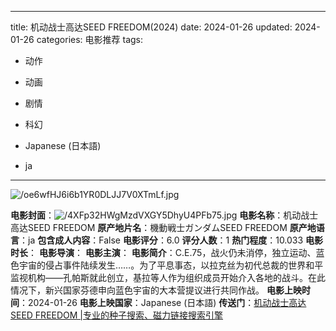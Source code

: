 
---
title: 机动战士高达SEED FREEDOM(2024)
date: 2024-01-26
updated: 2024-01-26
categories: 电影推荐
tags:

- 动作
- 动画
- 剧情
- 科幻

- Japanese (日本語)
- ja
---

<img src="https://image.tmdb.org/t/p/original/oe6wfHJ6i6b1YR0DLJJ7V0XTmLf.jpg" alt="/oe6wfHJ6i6b1YR0DLJJ7V0XTmLf.jpg" title="/oe6wfHJ6i6b1YR0DLJJ7V0XTmLf.jpg">

**电影封面**：<img src="https://image.tmdb.org/t/p/w200/4XFp32HWgMzdVXGY5DhyU4PFb75.jpg" alt="/4XFp32HWgMzdVXGY5DhyU4PFb75.jpg" title="/4XFp32HWgMzdVXGY5DhyU4PFb75.jpg">
**电影名称**：机动战士高达SEED FREEDOM
**原产地片名**：機動戦士ガンダムSEED FREEDOM
**原产地语言**：ja
**包含成人内容**：False
**电影评分**：6.0
**评分人数**：1
**热门程度**：10.033
**电影时长**：
**电影导演**：
**电影主演**：
**电影简介**：C.E.75，战火仍未消停，独立运动、蓝色宇宙的侵占事件陆续发生……。为了平息事态，以拉克丝为初代总裁的世界和平监视机构——孔帕斯就此创立，基拉等人作为组织成员开始介入各地的战斗。在此情况下，新兴国家芬德申向蓝色宇宙的大本营提议进行共同作战。
**电影上映时间**：2024-01-26
**电影上映国家**：Japanese (日本語)
**传送门**：[机动战士高达SEED FREEDOM |专业的种子搜索、磁力链接搜索引擎](https://movie.amd794.com:2083/?search=%E6%A9%9F%E5%8B%95%E6%88%A6%E5%A3%AB%E3%82%AC%E3%83%B3%E3%83%80%E3%83%A0SEED%20FREEDOM&ordering=&mode=match_phrase&page_size=10&page=1)

